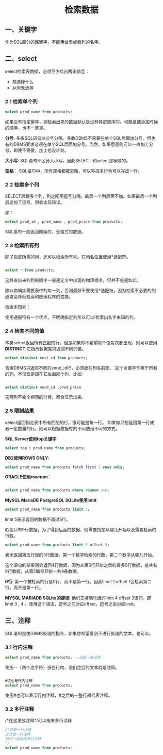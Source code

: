 # <center>检索数据</center>

## 一、关键字

作为SQL部分的保留字，不能用做表或者列的名字。

## 二、select

select检索表数据，必须至少给出两条信息：
- 想选择什么
- 从何处选择

### 2.1 检索单个列

```sql
select prod_name from products;

```
如果没有指定排序，则检索出来的数据默认是没有特定顺序的。可能是被添加时候的顺序，也不一定是。

**分号**: 多条SQL语句以分号分隔。多数DBMS不需要在单个SQL后面加分号，但也有的DBMS要求必须在单个SQL后面加分号。当然，如果愿意则可以一直加上分号，即使不需要，加上也没坏处。

**大小写**: SQL语句不区分大小写，因此SELECT 和select是等效的。

**空格**： SQL语句中，所有空格都被忽略，可以写成多行也可以写成一行。

### 2.2 检索多个列

SELECT后跟多个列，列之间用逗号分隔，最后一个列后面不加。如果最后一个列后追加了逗号，则会出现错误。

如：
```sql
select prod_id , prod_name , prod_price from products;
```

SQL语句一般返回原始的、无格式的数据。

### 2.3 检索所有列

除了指定所需的列，还可以检索所有列。在列名位置使用*通配符。

```sql

select * from products;

```

这样查出来的列的顺序一般是定义中出现的物理顺序，但并不总是如此。

除非你确实需要表中的每一列，否则最好不要使用*通配符，因为检索不必要的列通常会降低检索和应用程序的性能。

检索未知列：

使用通配符有一个优点，不明确指定列所以可以I检索出名字未知的列。

### 2.4 检索不同的值

本身select返回所有匹配的行，但是如果你不希望每个值每次都出现，则可以使用**DISTINCT**,它指示数据库只返回不同的值。

```sql
select distinct vent_id from products;

```

告诉DBMS只返回不同的vend_id行，必须放在列名前面。
这个关键字作用于所有的列，不仅仅是跟在它后面那个列，比如:

```sql

select distinct vend_id ,prod_price

```
这两列不完全相同的时候，都会显示出来。

### 2.5 限制结果

select返回指定表中所有匹配的行，很可能是每一行。
如果你只想返回第一行或者一定数量的行，则可以根据数据库的不同使用不同的方式。

**SQL Server使用top关键字**:
```sql
select top 5 prod_name from products;
```

**DB2使用ROWS ONLY**:

```SQL
select prod_name from products fetch first 5 rows only;
```

**ORACLE使用rownum**：
```sql

select prod_name from products where rownum <=5;
```

**MySQL MariaDB PostgreSQL SQLite使用limit**:

```sql
select prod_name from products limit 5;
```
limit 5表示返回的数据不超过5行。

假设只有9行数据，为了得到后面的数据，则需要指定从哪儿开始以及需要检索的行数。

```sql
select prod_name from products limit 5 offset 5;
```
表示返回第五行起的5行数据。第一个数字检索的行数，第二个数字从哪儿开始。

这个语句的结果则会返回4行数据，因为从第5行开始之后的最多5行数据，总共有9行数据，从第5编号开始一共4条数据。

**0行**:
第一个被检索的行是0行，而不是第一行。因此Limit 1 offset 1会检索第二行，而不是第一行。

**MYSQL MARIADB SQLite的捷径**:
他们支持简化版的limit 4 offset 3语句，即limit 3 , 4 。使用这个语法，逗号之前对应offset，逗号之后对应limit。

## 三、注释

SQL语句是由DBMS处理的指令，如果你希望看到不进行处理的文本，也可以。

### 3.1 行内注释

```sql
select prod_name from products; --这是一条注释

```

使用--（两个连字符）嵌在行内，他们之后的文本就是注释。

```sql

#这也是行内注释
select prod_name from products;
```

使用#也可以表示行内注释，#之后的一整行都代表注释。

### 3.2 多行注释

/\*在这里放注释\*/可以用来多行注释

```sql
/*这是一行注释
这也是一行注释
他们一起组成多行注释
*/
select prod_name from products;
```
